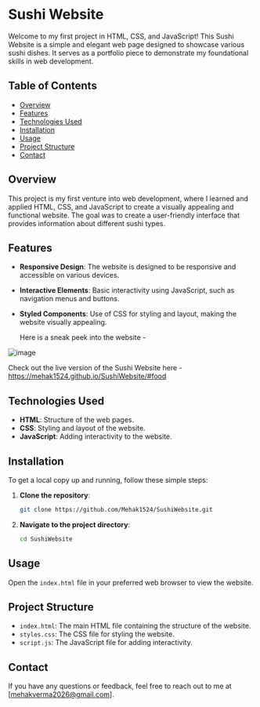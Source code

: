 # Sushi Website

Welcome to my first project in HTML, CSS, and JavaScript! This Sushi Website is a simple and elegant web page designed to showcase various sushi dishes. It serves as a portfolio piece to demonstrate my foundational skills in web development.

## Table of Contents

- [Overview](#overview)
- [Features](#features)
- [Technologies Used](#technologies-used)
- [Installation](#installation)
- [Usage](#usage)
- [Project Structure](#project-structure)
- [Contact](#contact)

## Overview 

This project is my first venture into web development, where I learned and applied HTML, CSS, and JavaScript to create a visually appealing and functional website. The goal was to create a user-friendly interface that provides information about different sushi types.

## Features

- **Responsive Design**: The website is designed to be responsive and accessible on various devices.
- **Interactive Elements**: Basic interactivity using JavaScript, such as navigation menus and buttons.
- **Styled Components**: Use of CSS for styling and layout, making the website visually appealing.

  Here is a sneak peek into the website -
  
![image](https://github.com/Mehak1524/SushiWebsite/assets/144198759/44cd452f-427f-4f46-9dd9-aa9762365b83)

Check out the live version of the Sushi Website here - https://mehak1524.github.io/SushiWebsite/#food


## Technologies Used

- **HTML**: Structure of the web pages.
- **CSS**: Styling and layout of the website.
- **JavaScript**: Adding interactivity to the website.

## Installation

To get a local copy up and running, follow these simple steps:

1. **Clone the repository**:
   ```bash
   git clone https://github.com/Mehak1524/SushiWebsite.git
   ```
2. **Navigate to the project directory**:
   ```bash
   cd SushiWebsite
   ```

## Usage

Open the `index.html` file in your preferred web browser to view the website.

## Project Structure

- `index.html`: The main HTML file containing the structure of the website.
- `styles.css`: The CSS file for styling the website.
- `script.js`: The JavaScript file for adding interactivity.

## Contact

If you have any questions or feedback, feel free to reach out to me at [mehakverma2026@gmail.com].



